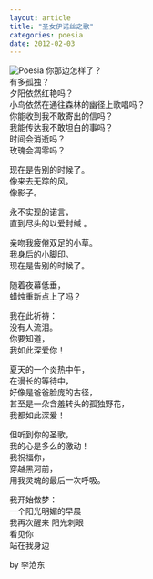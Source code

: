 ```yaml
---
layout: article
title: "圣女伊诺丝之歌"
categories: poesia
date: 2012-02-03
---
```


![Poesia](https://o654lj7pu.qnssl.com/20120203.jpg)
你那边怎样了？  
有多孤独？  
夕阳依然红艳吗？  
小鸟依然在通往森林的幽径上歌唱吗？  
你能收到我不敢寄出的信吗？  
我能传达我不敢坦白的事吗？  
时间会消逝吗？  
玫瑰会凋零吗？
<!---more--->

现在是告别的时候了。  
像来去无踪的风。  
像影子。  

永不实现的诺言，  
直到尽头的以爱封缄 。 

亲吻我疲倦双足的小草。  
我身后的小脚印。  
现在是告别的时候了。  

随着夜幕低垂，  
蜡烛重新点上了吗？

我在此祈祷：  
没有人流泪。  
你要知道，  
我如此深爱你！  

夏天的一个炎热中午，  
在漫长的等待中，  
好像是爸爸脸庞的古径，  
甚至是一朵含羞转头的孤独野花，  
我都如此深爱！

但听到你的圣歌，  
我的心是多么的激动！  
我祝福你，  
穿越黑河前，  
用我灵魂的最后一次呼吸。
  
我开始做梦：  
一个阳光明媚的早晨  
我再次醒来  阳光刺眼  
看见你  
站在我身边

by 李沧东


